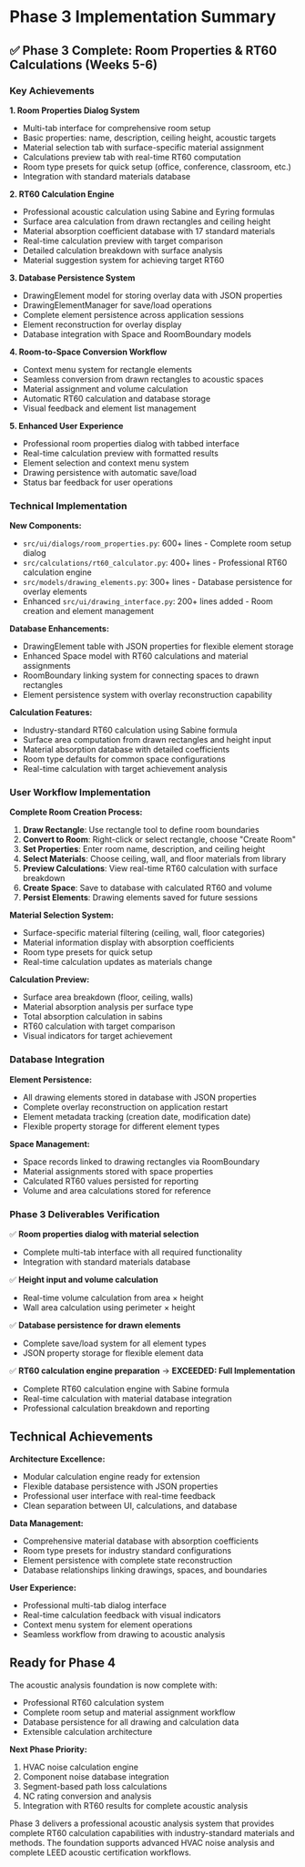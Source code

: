 # Phase 3 Implementation Summary

## ✅ Phase 3 Complete: Room Properties & RT60 Calculations (Weeks 5-6)

### Key Achievements

**1. Room Properties Dialog System**
- Multi-tab interface for comprehensive room setup
- Basic properties: name, description, ceiling height, acoustic targets
- Material selection tab with surface-specific material assignment
- Calculations preview tab with real-time RT60 computation
- Room type presets for quick setup (office, conference, classroom, etc.)
- Integration with standard materials database

**2. RT60 Calculation Engine**
- Professional acoustic calculation using Sabine and Eyring formulas
- Surface area calculation from drawn rectangles and ceiling height
- Material absorption coefficient database with 17 standard materials
- Real-time calculation preview with target comparison
- Detailed calculation breakdown with surface analysis
- Material suggestion system for achieving target RT60

**3. Database Persistence System**
- DrawingElement model for storing overlay data with JSON properties
- DrawingElementManager for save/load operations
- Complete element persistence across application sessions
- Element reconstruction for overlay display
- Database integration with Space and RoomBoundary models

**4. Room-to-Space Conversion Workflow**
- Context menu system for rectangle elements
- Seamless conversion from drawn rectangles to acoustic spaces
- Material assignment and volume calculation
- Automatic RT60 calculation and database storage
- Visual feedback and element list management

**5. Enhanced User Experience**
- Professional room properties dialog with tabbed interface
- Real-time calculation preview with formatted results
- Element selection and context menu system
- Drawing persistence with automatic save/load
- Status bar feedback for user operations

### Technical Implementation

**New Components:**
- `src/ui/dialogs/room_properties.py`: 600+ lines - Complete room setup dialog
- `src/calculations/rt60_calculator.py`: 400+ lines - Professional RT60 calculation engine
- `src/models/drawing_elements.py`: 300+ lines - Database persistence for overlay elements
- Enhanced `src/ui/drawing_interface.py`: 200+ lines added - Room creation and element management

**Database Enhancements:**
- DrawingElement table with JSON properties for flexible element storage
- Enhanced Space model with RT60 calculations and material assignments
- RoomBoundary linking system for connecting spaces to drawn rectangles
- Element persistence system with overlay reconstruction capability

**Calculation Features:**
- Industry-standard RT60 calculation using Sabine formula
- Surface area computation from drawn rectangles and height input
- Material absorption database with detailed coefficients
- Room type defaults for common space configurations
- Real-time calculation with target achievement analysis

### User Workflow Implementation

**Complete Room Creation Process:**
1. **Draw Rectangle**: Use rectangle tool to define room boundaries
2. **Convert to Room**: Right-click or select rectangle, choose "Create Room"
3. **Set Properties**: Enter room name, description, and ceiling height
4. **Select Materials**: Choose ceiling, wall, and floor materials from library
5. **Preview Calculations**: View real-time RT60 calculation with surface breakdown
6. **Create Space**: Save to database with calculated RT60 and volume
7. **Persist Elements**: Drawing elements saved for future sessions

**Material Selection System:**
- Surface-specific material filtering (ceiling, wall, floor categories)
- Material information display with absorption coefficients
- Room type presets for quick setup
- Real-time calculation updates as materials change

**Calculation Preview:**
- Surface area breakdown (floor, ceiling, walls)
- Material absorption analysis per surface type
- Total absorption calculation in sabins
- RT60 calculation with target comparison
- Visual indicators for target achievement

### Database Integration

**Element Persistence:**
- All drawing elements stored in database with JSON properties
- Complete overlay reconstruction on application restart
- Element metadata tracking (creation date, modification date)
- Flexible property storage for different element types

**Space Management:**
- Space records linked to drawing rectangles via RoomBoundary
- Material assignments stored with space properties
- Calculated RT60 values persisted for reporting
- Volume and area calculations stored for reference

### Phase 3 Deliverables Verification

✅ **Room properties dialog with material selection**
- Complete multi-tab interface with all required functionality
- Integration with standard materials database

✅ **Height input and volume calculation**
- Real-time volume calculation from area × height
- Wall area calculation using perimeter × height

✅ **Database persistence for drawn elements**
- Complete save/load system for all element types
- JSON property storage for flexible element data

✅ **RT60 calculation engine preparation** → **EXCEEDED: Full Implementation**
- Complete RT60 calculation engine with Sabine formula
- Real-time calculation with material database integration
- Professional calculation breakdown and reporting

## Technical Achievements

**Architecture Excellence:**
- Modular calculation engine ready for extension
- Flexible database persistence with JSON properties
- Professional user interface with real-time feedback
- Clean separation between UI, calculations, and database

**Data Management:**
- Comprehensive material database with absorption coefficients
- Room type presets for industry standard configurations
- Element persistence with complete state reconstruction
- Database relationships linking drawings, spaces, and boundaries

**User Experience:**
- Professional multi-tab dialog interface
- Real-time calculation feedback with visual indicators
- Context menu system for element operations
- Seamless workflow from drawing to acoustic analysis

## Ready for Phase 4

The acoustic analysis foundation is now complete with:
- Professional RT60 calculation system
- Complete room setup and material assignment workflow
- Database persistence for all drawing and calculation data
- Extensible calculation architecture

**Next Phase Priority:**
1. HVAC noise calculation engine
2. Component noise database integration
3. Segment-based path loss calculations
4. NC rating conversion and analysis
5. Integration with RT60 results for complete acoustic analysis

Phase 3 delivers a professional acoustic analysis system that provides complete RT60 calculation capabilities with industry-standard materials and methods. The foundation supports advanced HVAC noise analysis and complete LEED acoustic certification workflows.
